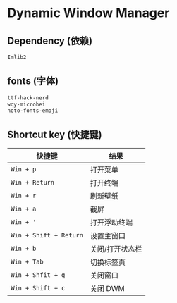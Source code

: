 # Dynamic Window Manager

## Dependency (依赖)
```bash
Imlib2
```

## fonts (字体)
```bash
ttf-hack-nerd
wqy-microhei
noto-fonts-emoji
```

## Shortcut key (快捷键)
| 快捷键                 | 结果            |
|------------------------| --------------- |
| `Win + p`              | 打开菜单        |
| `Win + Return`         | 打开终端        |
| `Win + r`              | 刷新壁纸        |
| `Win + a`              | 截屏            |
| `Win + '`              | 打开浮动终端    |
| `Win + Shift + Return` | 设置主窗口      |
| `Win + b`              | 关闭/打开状态栏 |
| `Win + Tab`            | 切换标签页      |
| `Win + Shfit + q`      | 关闭窗口        |
| `Win + Shift + c`      | 关闭 DWM        |
